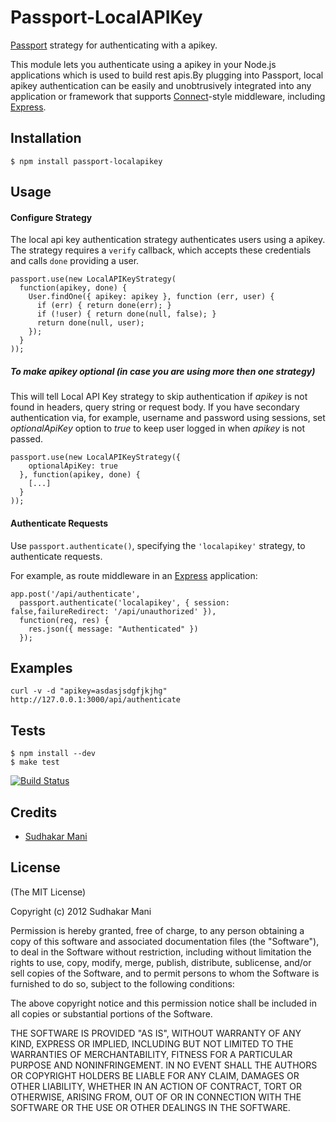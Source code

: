 # Passport-LocalAPIKey

[Passport](http://passportjs.org/) strategy for authenticating with a apikey.

This module lets you authenticate using a apikey in your Node.js
applications which is used to build rest apis.By plugging into Passport, local apikey authentication can be easily and
unobtrusively integrated into any application or framework that supports
[Connect](http://www.senchalabs.org/connect/)-style middleware, including
[Express](http://expressjs.com/).

## Installation

    $ npm install passport-localapikey

## Usage

#### Configure Strategy

The local api key authentication strategy authenticates users using a apikey.  
The strategy requires a `verify` callback, which accepts these
credentials and calls `done` providing a user.

    passport.use(new LocalAPIKeyStrategy(
      function(apikey, done) {
        User.findOne({ apikey: apikey }, function (err, user) {
          if (err) { return done(err); }
          if (!user) { return done(null, false); }
          return done(null, user);
        });
      }
    ));

##### To make *apikey* optional (in case you are using more then one strategy)

This will tell Local API Key strategy to skip authentication if *apikey* is not found
in headers, query string or request body. If you have secondary authentication via,
for example, username and password using sessions, set *optionalApiKey*  option to
*true* to keep user logged in when *apikey* is not passed.

    passport.use(new LocalAPIKeyStrategy({
        optionalApiKey: true
      }, function(apikey, done) {
        [...]
      }
    ));

#### Authenticate Requests

Use `passport.authenticate()`, specifying the `'localapikey'` strategy, to
authenticate requests.

For example, as route middleware in an [Express](http://expressjs.com/)
application:

    app.post('/api/authenticate', 
      passport.authenticate('localapikey', { session: false,failureRedirect: '/api/unauthorized' }),
      function(req, res) {
        res.json({ message: "Authenticated" })
      });

## Examples

    curl -v -d "apikey=asdasjsdgfjkjhg" http://127.0.0.1:3000/api/authenticate

## Tests

    $ npm install --dev
    $ make test

[![Build Status](https://secure.travis-ci.org/cholalabs/passport-localapikey.png)](http://travis-ci.org/cholalabs/passport-localapikey)

## Credits

  - [Sudhakar Mani](http://twitter.com/sudhakarmani)

## License

(The MIT License)

Copyright (c) 2012 Sudhakar Mani

Permission is hereby granted, free of charge, to any person obtaining a copy of
this software and associated documentation files (the "Software"), to deal in
the Software without restriction, including without limitation the rights to
use, copy, modify, merge, publish, distribute, sublicense, and/or sell copies of
the Software, and to permit persons to whom the Software is furnished to do so,
subject to the following conditions:

The above copyright notice and this permission notice shall be included in all
copies or substantial portions of the Software.

THE SOFTWARE IS PROVIDED "AS IS", WITHOUT WARRANTY OF ANY KIND, EXPRESS OR
IMPLIED, INCLUDING BUT NOT LIMITED TO THE WARRANTIES OF MERCHANTABILITY, FITNESS
FOR A PARTICULAR PURPOSE AND NONINFRINGEMENT. IN NO EVENT SHALL THE AUTHORS OR
COPYRIGHT HOLDERS BE LIABLE FOR ANY CLAIM, DAMAGES OR OTHER LIABILITY, WHETHER
IN AN ACTION OF CONTRACT, TORT OR OTHERWISE, ARISING FROM, OUT OF OR IN
CONNECTION WITH THE SOFTWARE OR THE USE OR OTHER DEALINGS IN THE SOFTWARE.
